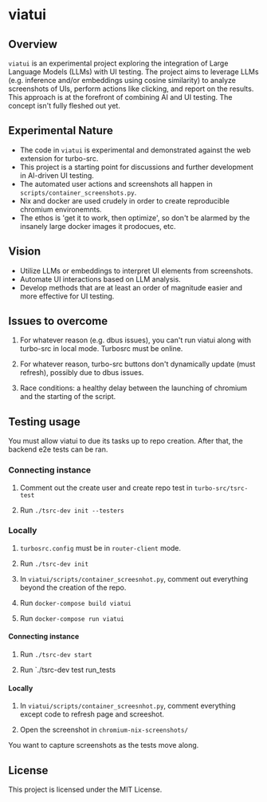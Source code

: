# viatui

## Overview

`viatui` is an experimental project exploring the integration of Large Language Models (LLMs) with UI testing. The project aims to leverage LLMs (e.g. inference and/or embeddings using cosine similarity) to analyze screenshots of UIs, perform actions like clicking, and report on the results. This approach is at the forefront of combining AI and UI testing. The concept isn't fully fleshed out yet.

## Experimental Nature

- The code in `viatui` is experimental and demonstrated against the web extension for turbo-src.
- This project is a starting point for discussions and further development in AI-driven UI testing.
- The automated user actions and screenshots all happen in `scripts/container_screenshots.py`.
- Nix and docker are used crudely in order to create reproducible chromium environemnts.
- The ethos is 'get it to work, then optimize', so don't be alarmed by the insanely large docker images it prodocues, etc.

## Vision

- Utilize LLMs or embeddings to interpret UI elements from screenshots.
- Automate UI interactions based on LLM analysis.
- Develop methods that are at least an order of magnitude easier and more effective for UI testing.

## Issues to overcome

1. For whatever reason (e.g. dbus issues), you can't run viatui along with turbo-src in local mode. Turbosrc must be online.

2. For whatever reason, turbo-src buttons don't dynamically update (must refresh), possibly due to dbus issues.

3. Race conditions: a healthy delay between the launching of chromium and the starting of the script.

## Testing usage

You must allow viatui to due its tasks up to repo creation. After that, the backend e2e tests can be ran.

### Connecting instance

1. Comment out the create user and create repo test in `turbo-src/tsrc-test`

2. Run `./tsrc-dev init --testers`

### Locally

1. `turbosrc.config` must be in `router-client` mode.

2. Run `./tsrc-dev init`

3. In `viatui/scripts/container_screesnhot.py`, comment out everything beyond the creation of the repo.

4. Run `docker-compose build viatui`

5. Run `docker-compose run viatui`

#### Connecting instance

1. Run `./tsrc-dev start`

2. Run `./tsrc-dev test <username> <repo> run_tests

#### Locally

1. In `viatui/scripts/container_screesnhot.py`, comment everything except code to refresh page and screeshot.

2. Open the screenshot in `chromium-nix-screenshots/`

You want to capture screenshots as the tests move along.


## License

This project is licensed under the MIT License.
